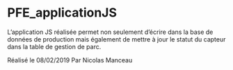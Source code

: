# PFE_applicationJS

L’application JS réalisée permet non seulement d’écrire dans la base de données de production mais également de mettre à jour le statut du capteur dans la table de gestion de parc.

Réalisé le 08/02/2019
Par Nicolas Manceau

